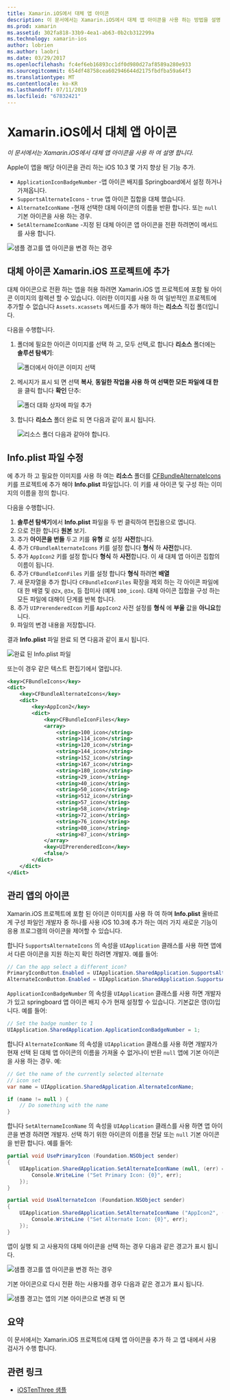 ```yaml
---
title: Xamarin.iOS에서 대체 앱 아이콘
description: 이 문서에서는 Xamarin.iOS에서 대체 앱 아이콘을 사용 하는 방법을 설명 합니다. Xamarin.iOS 프로젝트에 이러한 아이콘을 추가 하는 방법, Info.plist 파일을 수정 하는 방법 및 앱의 아이콘을 프로그래밍 방식으로 관리 하는 방법에 설명 합니다.
ms.prod: xamarin
ms.assetid: 302fa818-33b9-4ea1-ab63-0b2cb312299a
ms.technology: xamarin-ios
author: lobrien
ms.author: laobri
ms.date: 03/29/2017
ms.openlocfilehash: fc4ef6eb16893cc1df0d980d27af8589a280e933
ms.sourcegitcommit: 654df48758cea602946644d2175fbdfba59a64f3
ms.translationtype: MT
ms.contentlocale: ko-KR
ms.lasthandoff: 07/11/2019
ms.locfileid: "67832421"
---
```

# <a name="alternate-app-icons-in-xamarinios"></a>Xamarin.iOS에서 대체 앱 아이콘

_이 문서에서는 Xamarin.iOS에서 대체 앱 아이콘을 사용 하 여 설명 합니다._

Apple이 앱을 해당 아이콘을 관리 하는 iOS 10.3 몇 가지 향상 된 기능 추가.

- `ApplicationIconBadgeNumber` -앱 아이콘 배지를 Springboard에서 설정 하거나 가져옵니다.
- `SupportsAlternateIcons` - `true` 앱 아이콘 집합을 대체 했습니다.
- `AlternateIconName` -현재 선택한 대체 아이콘의 이름을 반환 합니다. 또는 `null` 기본 아이콘을 사용 하는 경우.
- `SetAlternameIconName` -지정 된 대체 아이콘 앱 아이콘을 전환 하려면이 메서드를 사용 합니다.

![](alternate-app-icons-images/icons04.png "샘플 경고를 앱 아이콘을 변경 하는 경우")

<a name="Adding-Alternate-Icons" />

## <a name="adding-alternate-icons-to-a-xamarinios-project"></a>대체 아이콘 Xamarin.iOS 프로젝트에 추가

대체 아이콘으로 전환 하는 앱을 허용 하려면 Xamarin.iOS 앱 프로젝트에 포함 될 아이콘 이미지의 컬렉션 할 수 있습니다. 이러한 이미지를 사용 하 여 일반적인 프로젝트에 추가할 수 없습니다 `Assets.xcassets` 메서드를 추가 해야 하는 **리소스** 직접 폴더입니다.

다음을 수행합니다.

1. 폴더에 필요한 아이콘 이미지를 선택 하 고, 모두 선택,로 합니다 **리소스** 폴더에는 **솔루션 탐색기**:

    ![](alternate-app-icons-images/icons00.png "폴더에서 아이콘 이미지 선택")

2. 메시지가 표시 되 면 선택 **복사**, **동일한 작업을 사용 하 여 선택한 모든 파일에 대 한** 을 클릭 합니다 **확인** 단추:

    ![](alternate-app-icons-images/icons02.png "폴더 대화 상자에 파일 추가")

3. 합니다 **리소스** 폴더 완료 되 면 다음과 같이 표시 됩니다.

    ![](alternate-app-icons-images/icons01.png "리소스 폴더 다음과 같아야 합니다.")

<a name="Modifying-the-Info.plist-File" />

## <a name="modifying-the-infoplist-file"></a>Info.plist 파일 수정

에 추가 하 고 필요한 이미지를 사용 하 여는 **리소스** 폴더를 [CFBundleAlternateIcons](https://developer.apple.com/library/content/documentation/General/Reference/InfoPlistKeyReference/Articles/CoreFoundationKeys.html#//apple_ref/doc/uid/TP40009249-SW13) 키를 프로젝트에 추가 해야 **Info.plist** 파일입니다. 이 키를 새 아이콘 및 구성 하는 이미지의 이름을 정의 합니다.

다음을 수행합니다.

1. **솔루션 탐색기**에서 **Info.plist** 파일을 두 번 클릭하여 편집용으로 엽니다.
2. 으로 전환 합니다 **원본** 보기.
3. 추가 **아이콘을 번들** 두고 키를 **유형** 로 설정 **사전**합니다.
4. 추가 `CFBundleAlternateIcons` 키를 설정 합니다 **형식** 하 **사전**합니다.
5. 추가 `AppIcon2` 키를 설정 합니다 **형식** 하 **사전**합니다. 이 새 대체 앱 아이콘 집합의 이름이 됩니다.
6. 추가 `CFBundleIconFiles` 키를 설정 합니다 **형식** 하려면 **배열**
7. 새 문자열을 추가 합니다 `CFBundleIconFiles` 확장을 제외 하는 각 아이콘 파일에 대 한 배열 및 `@2x`, `@3x`, 등 접미사 (예제 `100_icon`). 대체 아이콘 집합을 구성 하는 모든 파일에 대해이 단계를 반복 합니다.
8. 추가 `UIPrerenderedIcon` 키를 `AppIcon2` 사전 설정를 **형식** 에 **부울** 값을 **아니요**합니다.
9. 파일의 변경 내용을 저장합니다.

결과 **Info.plist** 파일 완료 되 면 다음과 같이 표시 됩니다.

![](alternate-app-icons-images/icons03.png "완료 된 Info.plist 파일")

또는이 경우 같은 텍스트 편집기에서 열립니다.

```xml
<key>CFBundleIcons</key>
<dict>
    <key>CFBundleAlternateIcons</key>
    <dict>
        <key>AppIcon2</key>
        <dict>
            <key>CFBundleIconFiles</key>
            <array>
                <string>100_icon</string>
                <string>114_icon</string>
                <string>120_icon</string>
                <string>144_icon</string>
                <string>152_icon</string>
                <string>167_icon</string>
                <string>180_icon</string>
                <string>29_icon</string>
                <string>40_icon</string>
                <string>50_icon</string>
                <string>512_icon</string>
                <string>57_icon</string>
                <string>58_icon</string>
                <string>72_icon</string>
                <string>76_icon</string>
                <string>80_icon</string>
                <string>87_icon</string>
            </array>
            <key>UIPrerenderedIcon</key>
            <false/>
        </dict>
    </dict>
</dict>
```

<a name="Managing-the-Apps-Icon" />

## <a name="managing-the-apps-icon"></a>관리 앱의 아이콘 

Xamarin.iOS 프로젝트에 포함 된 아이콘 이미지를 사용 하 여 하며 **Info.plist** 올바르게 구성 파일인 개발자 중 하나를 사용 iOS 10.3에 추가 하는 여러 가지 새로운 기능이 응용 프로그램의 아이콘을 제어할 수 있습니다.

합니다 `SupportsAlternateIcons` 의 속성을 `UIApplication` 클래스를 사용 하면 앱에서 다른 아이콘을 지원 하는지 확인 하려면 개발자. 예를 들어:

```csharp
// Can the app select a different icon?
PrimaryIconButton.Enabled = UIApplication.SharedApplication.SupportsAlternateIcons;
AlternateIconButton.Enabled = UIApplication.SharedApplication.SupportsAlternateIcons;
```

`ApplicationIconBadgeNumber` 의 속성을 `UIApplication` 클래스를 사용 하면 개발자가 있고 springboard 앱 아이콘 배지 수가 현재 설정할 수 있습니다. 기본값은 영(0)입니다. 예를 들어:

```csharp
// Set the badge number to 1
UIApplication.SharedApplication.ApplicationIconBadgeNumber = 1;
```

합니다 `AlternateIconName` 의 속성을 `UIApplication` 클래스를 사용 하면 개발자가 현재 선택 된 대체 앱 아이콘의 이름을 가져올 수 없거나이 반환 `null` 앱에 기본 아이콘을 사용 하는 경우. 예:

```csharp
// Get the name of the currently selected alternate
// icon set
var name = UIApplication.SharedApplication.AlternateIconName;

if (name != null ) {
    // Do something with the name
}
```

합니다 `SetAlternameIconName` 의 속성을 `UIApplication` 클래스를 사용 하면 앱 아이콘을 변경 하려면 개발자. 선택 하기 위한 아이콘의 이름을 전달 또는 `null` 기본 아이콘을 반환 합니다. 예를 들어:

```csharp
partial void UsePrimaryIcon (Foundation.NSObject sender)
{
    UIApplication.SharedApplication.SetAlternateIconName (null, (err) => {
        Console.WriteLine ("Set Primary Icon: {0}", err);
    });
}

partial void UseAlternateIcon (Foundation.NSObject sender)
{
    UIApplication.SharedApplication.SetAlternateIconName ("AppIcon2", (err) => {
        Console.WriteLine ("Set Alternate Icon: {0}", err);
    });
}
```

앱이 실행 되 고 사용자의 대체 아이콘을 선택 하는 경우 다음과 같은 경고가 표시 됩니다.

![](alternate-app-icons-images/icons04.png "샘플 경고를 앱 아이콘을 변경 하는 경우")

기본 아이콘으로 다시 전환 하는 사용자를 경우 다음과 같은 경고가 표시 됩니다.

![](alternate-app-icons-images/icons05.png "샘플 경고는 앱의 기본 아이콘으로 변경 되 면")

<a name="Summary" />

## <a name="summary"></a>요약

이 문서에서는 Xamarin.iOS 프로젝트에 대체 앱 아이콘을 추가 하 고 앱 내에서 사용 검사가 수행 합니다.



## <a name="related-links"></a>관련 링크

- [iOSTenThree 샘플](https://developer.xamarin.com/samples/ios/iOS10/iOSTenThree)
